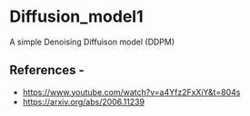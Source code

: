# Diffusion_model1
A simple Denoising Diffuison model (DDPM)

## References -
- https://www.youtube.com/watch?v=a4Yfz2FxXiY&t=804s
- https://arxiv.org/abs/2006.11239
